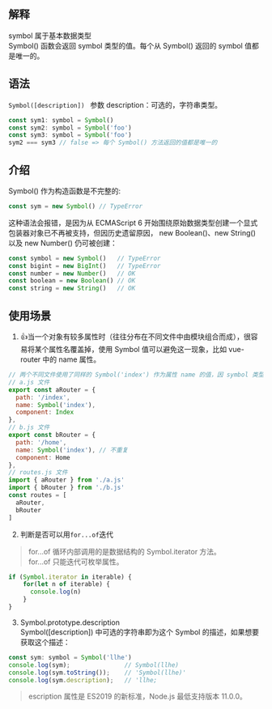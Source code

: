 ## 解释
symbol 属于基本数据类型  
Symbol() 函数会返回 symbol 类型的值。每个从 Symbol() 返回的 symbol 值都是唯一的。

## 语法
`Symbol([description]) `   参数 description：可选的，字符串类型。
```js
const sym1: symbol = Symbol()
const sym2: symbol = Symbol('foo')
const sym3: symbol = Symbol('foo')
sym2 === sym3 // false => 每个 Symbol() 方法返回的值都是唯一的
```

## 介绍
Symbol() 作为构造函数是不完整的:
```js
const sym = new Symbol() // TypeError
```
这种语法会报错，是因为从 ECMAScript 6 开始围绕原始数据类型创建一个显式包装器对象已不再被支持，但因历史遗留原因， new Boolean()、new String() 以及 new Number() 仍可被创建：
```js
const symbol = new Symbol()   // TypeError
const bigint = new BigInt()   // TypeError
const number = new Number()   // OK
const boolean = new Boolean() // OK
const string = new String()   // OK
```

## 使用场景
1. 👍当一个对象有较多属性时（往往分布在不同文件中由模块组合而成），很容易将某个属性名覆盖掉，使用 Symbol 值可以避免这一现象，比如 vue-router 中的 name 属性。
```js
// 两个不同文件使用了同样的 Symbol('index') 作为属性 name 的值，因 symbol 类型的唯一性，就避免了重复定义。
// a.js 文件
export const aRouter = {
  path: '/index',
  name: Symbol('index'),
  component: Index
},
// b.js 文件
export const bRouter = {
  path: '/home',
  name: Symbol('index'), // 不重复
  component: Home
},
// routes.js 文件
import { aRouter } from './a.js'
import { bRouter } from './b.js'
const routes = [
  aRouter,
  bRouter
]
```
2. 判断是否可以用`for...of`迭代
> for...of 循环内部调用的是数据结构的 Symbol.iterator 方法。  
  for...of 只能迭代可枚举属性。
```js
if (Symbol.iterator in iterable) {
    for(let n of iterable) {
      console.log(n)
    }
}
```
3. Symbol.prototype.description  
Symbol([description]) 中可选的字符串即为这个 Symbol 的描述，如果想要获取这个描述：
```js
const sym: symbol = Symbol('llhe')
console.log(sym);               // Symbol(llhe)
console.log(sym.toString());    // 'Symbol(llhe)'
console.log(sym.description);   // 'llhe;
```
> escription 属性是 ES2019 的新标准，Node.js 最低支持版本 11.0.0。

